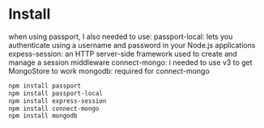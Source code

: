 # Install

when using passport, I also needed to use:
passport-local: lets you authenticate using a username and password in your Node.js applications
expess-session: an HTTP server-side framework used to create and manage a session middleware
connect-mongo: i needed to use v3 to get MongoStore to work
mongodb: required for connect-mongo
```bash
npm install passport
npm install passport-local
npm install express-session
npm install connect-mongo
npm install mongodb
```